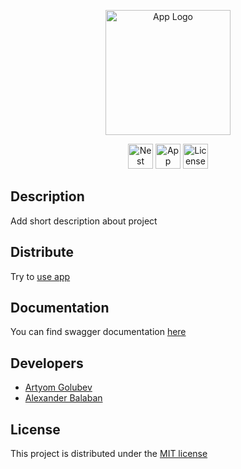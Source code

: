 <p align="center">
  <a href="http://nestjs.com/" target="blank"><img src="https://nestjs.com/img/logo-small.svg" width="200" alt="App Logo" /></a>
</p>

<p align="center">
    <img src="https://nestjs.com/img/logo-small.svg" width="40" alt="Nest version" />
    <img src="https://nestjs.com/img/logo-small.svg" width="40" alt="App version" />
    <img src="https://nestjs.com/img/logo-small.svg" width="40" alt="License" />
</p>

## Description

Add short description about project

## Distribute

Try to [use app](https://freedomindz.site/auth/sign-in)

## Documentation

You can find swagger documentation [here](https://api.freedomindz.site/api/v1/swagger)

## Developers

 - [Artyom Golubev](https://github.com/Artyom099)
 - [Alexander Balaban](https://github.com/alexanderbalaban24)

## License

This project is distributed under the [MIT license]()
